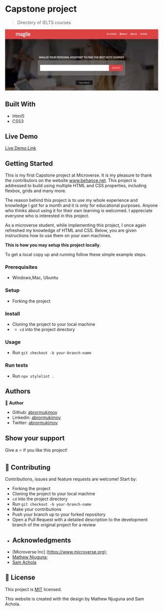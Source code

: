 # Capstone project

> Directory of IELTS courses


![screenshot](/images/screenshot.png)


## Built With

- Html5
- CSS3

## Live Demo

[Live Demo Link](https://rawcdn.githack.com/abrormukimov/ielts-directory/8e49ddb170cbc1bf8008d461ff9ff1d5de0a97bb/index.html)

## Getting Started

  This is my first Capstone project at Microverse. It is my pleasure to thank the contributors on the website www.behance.net. This project is addressed to build using multiple HTML and CSS properties, including flexbox, grids and many more.  

  The reason behind this project is to use my whole experience and knowledge I got for a month and it is only for educational purposes. Anyone who thinks about using it for their own learning is welcomed. I appreciate everyone who is interested in this project.

  As a microverse student, while implementing this project, I once again refreshed my knowledge of HTML and CSS. Below, you are given instructions how to use them on your own machines.

**This is how you may setup this project locally.**


To get a local copy up and running follow these simple example steps.

### Prerequisites
  * Windows,Mac, Ubuntu

### Setup
* Forking the project

### Install
* Cloning the project to your local machine
* * `cd` into the project directory

### Usage
* Run `git checkout -b your-branch-name`

### Run tests
* Run `npx stylelint .`


## Authors

👤 **Author**

- Github: [abrormukimov](https://github.com/abrormukimov)
- Linkedin: [abrormukimov](https://www.linkedin.com/in/abrormukimov)
- Twitter: [abrormukimov](https://www.twitter.com/abrormukimov)

## Show your support

Give a ⭐️ if you like this project!

## 🤝 Contributing

Contributions, issues and feature requests are welcome! Start by:
* Forking the project
* Cloning the project to your local machine
* `cd` into the project directory
* Run `git checkout -b your-branch-name`
* Make your contributions
* Push your branch up to your forked repository
* Open a Pull Request with a detailed description to the development branch of the original project for a review
* ## Acknowledgments

- [Microverse Inc] (https://www.microverse.org);
- [Mathew Njuguna](https://www.behance.net/mathewnjuguna);
- [Sam Achola](https://www.behance.net/aweSam)

## 📝 License

This project is [MIT](https://opensource.org/licenses/MIT) licensed.

This website is created with the design by Mathew Njuguna and Sam Achola.
